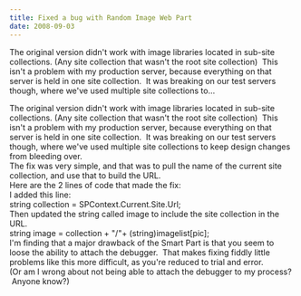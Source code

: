 ```yaml
---
title: Fixed a bug with Random Image Web Part
date: 2008-09-03
---
```


The original version didn't work with image libraries located in sub-site collections. (Any site collection that wasn't the root site collection)  This isn't a problem with my production server, because everything on that server is held in one site collection.  It was breaking on our test servers though, where we've used multiple site collections to…


<!-- end -->

<div dir="ltr">
<div>The original version didn't work with image libraries located in sub-site collections. (Any site collection that wasn't the root site collection)  This isn't a problem with my production server, because everything on that server is held in one site collection.  It was breaking on our test servers though, where we've used multiple site collections to keep design changes from bleeding over.  </div>
<div></div>
<div>The fix was very simple, and that was to pull the name of the current site collection, and use that to build the URL.  </div>
<div>Here are the 2 lines of code that made the fix:</div>
<div>I added this line:</div>
<div>string collection = SPContext.Current.Site.Url;</div>
<div>Then updated the string called image to include the site collection in the URL.</div>
<div>string image = collection + "/"+ (string)imagelist[pic];</div>
<div></div>
<div>I'm finding that a major drawback of the Smart Part is that you seem to loose the ability to attach the debugger.  That makes fixing fiddly little problems like this more difficult, as you're reduced to trial and error. </div>
<div></div>
<div>(Or am I wrong about not being able to attach the debugger to my process?  Anyone know?)</div>
</div>

